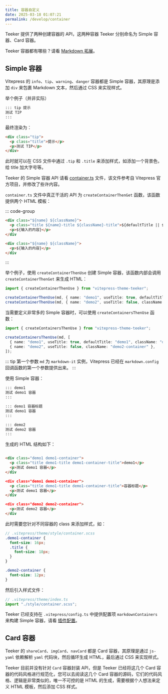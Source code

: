 ```yaml
---
title: 容器自定义
date: 2025-03-18 01:07:21
permalink: /develop/container
---
```


Teeker 提供了两种创建容器的 API，这两种容器 Teeker 分别命名为 Simple 容器、Card 容器。

Teeker 容器都有哪些？请看 [Markdown 拓展](/guide/markdown)。

## Simple 容器

Vitepress 的 `info`、`tip`、`warning`、`danger` 容器都是 Simple 容器，其原理是添加 `div` 来包裹 Markdown 文本，然后通过 CSS 来实现样式。

举个例子（并非实际）

```markdown
::: tip 提示
测试 TIP
:::
```

最终渲染为：

```html
<div class="tip">
  <p class="title">提示</p>
  <p>测试 TIP</p>
</div>
```

此时就可以在 CSS 文件中通过 `.tip` 和 `.title` 来添加样式，如添加一个背景色，给 title 加大字号等。

Teeker 的 Simple 容器 API 请看 [container.ts](https://github.com/Kele-Bingtang/vitepress-theme-teeker/blob/master/vitepress-theme-teeker/src/markdown/plugins/container.ts) 文件，该文件参考自 Vitepress 官方项目，并修改了些许内容。

`container.ts` 文件中真正干活的 API 为 `createContainerThenGet` 函数，该函数提供两个 HTML 模板：

::: code-group

```html [开启标题]
<div class="${name} ${className}">
  <p class="title ${name}-title ${className}-title">${defaultTitle || 传入标题}</p>
  <p>${输入的内容}</p>
</div
```

```html [不开启标题]
<div class="${name} ${className}">
  <p>${输入的内容}</p>
</div
```

:::

举个例子，使用 `createContainerThenUse` 创建 Simple 容器，该函数内部会调用 `createContainerThenGet` 来生成 HTML：

```ts
import { createContainerThenUse } from "vitepress-theme-teeker";

createContainerThenUse(md, { name: "demo1", useTitle: true, defaultTitle: "demo1", className: "demo1-container" });
createContainerThenUse(md, { name: "demo2", useTitle: false, className: "demo2-container" });
```

当需要定义非常多的 Simple 容器时，可以使用 `createContainersThenUse` 函数：

```ts
import { createContainersThenUse } from "vitepress-theme-teeker";

createContainersThenUse(md, [
  { name: "demo1", useTitle: true, defaultTitle: "demo1", className: "demo1-container" },
  { name: "demo2", useTitle: false, className: "demo2-container" },
]);
```

::: tip
第一个参数 `md` 为 `markdown-it` 实例，Vitepress 已经在 `markdown.config` 回调函数的第一个参数提供出来。
:::

使用 Simple 容器：

```markdown
::: demo1
测试 demo1 容器
:::

::: demo1 容器标题
测试 demo1 容器
:::

::: demo2
测试 demo2 容器
:::
```

生成的 HTML 结构如下：

```html

<div class="demo1 demo1-container">
  <p class="title demo1-title demo1-container-title">demo1</p>
  <p>测试 demo1 容器</p>
</div

<div class="demo1 demo1-container">
  <p class="title demo1-title demo1-container-title">容器标题</p>
  <p>测试 demo1 容器</p>
</div

<div class="demo2 demo2-container">
  <p>测试 demo2 容器</p>
</div

```

此时需要您针对不同容器的 class 来添加样式，如：

```scss
// .vitepress/theme/style/container.scss
.demo1-container {
  font-size: 16px;
  .title {
    font-size: 18px;
  }
}

.demo2-container {
  font-size: 12px;
}
```

然后引入样式文件：

```ts
// .vitepress/theme/index.ts
import "./style/container.scss";
```

Teeker 已经支持在 `.vitepress/config.ts` 中提供配置项 `markdownContainers` 来构建 Simple 容器，请看 [插件配置](/reference/plugin-config)。

## Card 容器

Teeker 的 `shareCard`、`imgCard`、`navCard` 都是 Card 容器，其原理是通过 `js-yaml` 依赖解析 `yaml` 代码块，然后循环生成 HTML，最后通过 CSS 来实现样式。

Teeker 目前并没有针对 `Card` 容器封装 API，但是 Teeker 已经将这几个 Card 容器的代码风格进行规范化，您可以去阅读这几个 Card 容器的源码，它们的代码风格、逻辑是非常类似的，唯一不可控的是 HTML 的生成，需要根据个人想法来定义 HTML 模板，然后添加 CSS 样式。

